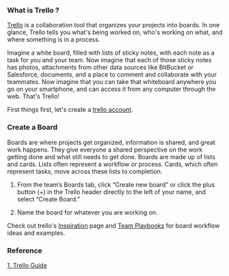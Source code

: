 ### What is Trello ?

[Trello](https://help.trello.com/article/708-what-is-trello) is a collaboration tool that organizes your projects into boards. In one glance, Trello tells you what's being worked on, who's working on what, and where something is in a process.

Imagine a white board, filled with lists of sticky notes, with each note as a task for you and your team. Now imagine that each of those sticky notes has photos, attachments from other data sources like BitBucket or Salesforce, documents, and a place to comment and collaborate with your teammates. Now imagine that you can take that whiteboard anywhere you go on your smartphone, and can access it from any computer through the web. That's Trello!

First things first, let's create a [trello account](https://trello.com/signup?returnUrl=%2Fguide%2Ftrello-101).

###  Create a Board

Boards are where projects get organized, information is shared, and great work happens. They give everyone a shared perspective on the work getting done and what still needs to get done. Boards are made up of lists and cards. Lists often represent a workflow or process. Cards, which often represent tasks, move across these lists to completion.

1. From the team’s Boards tab, click “Create new board” or click the plus button (+) in the Trello header directly to the left of your name, and select “Create Board.”

2. Name the board for whatever you are working on.

  Check out trello's [Inspiration](https://trello.com/templates) page and [Team Playbooks](https://trello.com/teams)  for board workflow ideas and examples.

### Reference
[1. Trello Guide](https://trello.com/guide/trello-101 "Trello Homepage")
